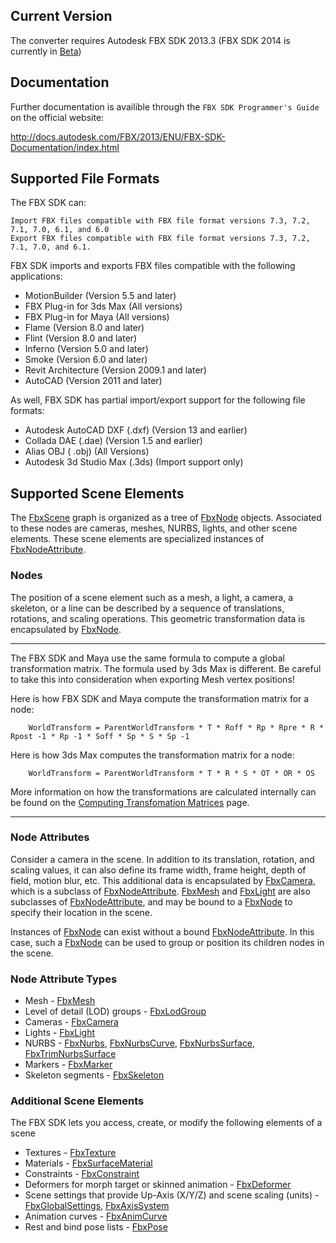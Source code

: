 ## Current Version

The converter requires Autodesk FBX SDK 2013.3 (FBX SDK 2014 is currently in [Beta](http://area.autodesk.com/forum/autodesk-fbx/fbx-sdk/fbx-sdk-beta-site/))

## Documentation

Further documentation is availible through the `FBX SDK Programmer's Guide` on the official website: 

http://docs.autodesk.com/FBX/2013/ENU/FBX-SDK-Documentation/index.html

## Supported File Formats

The FBX SDK can:

    Import FBX files compatible with FBX file format versions 7.3, 7.2, 7.1, 7.0, 6.1, and 6.0
    Export FBX files compatible with FBX file format versions 7.3, 7.2, 7.1, 7.0, and 6.1.

FBX SDK imports and exports FBX files compatible with the following applications:

* MotionBuilder (Version 5.5 and later)
* FBX Plug-in for 3ds Max (All versions)
* FBX Plug-in for Maya (All versions)
* Flame (Version 8.0 and later)
* Flint (Version 8.0 and later)
* Inferno (Version 5.0 and later)
* Smoke	(Version 6.0 and later)
* Revit Architecture (Version 2009.1 and later)
* AutoCAD (Version 2011 and later)

As well, FBX SDK has partial import/export support for the following file formats:

* Autodesk AutoCAD DXF (.dxf) (Version 13 and earlier)
* Collada DAE (.dae) (Version 1.5 and earlier)
* Alias OBJ ( .obj) (All Versions)
* Autodesk 3d Studio Max (.3ds) (Import support only)

## Supported Scene Elements

The [FbxScene](http://docs.autodesk.com/FBX/2013/ENU/FBX-SDK-Documentation/cpp_ref/class_fbx_scene.html) graph is organized as a tree of [FbxNode](http://docs.autodesk.com/FBX/2013/ENU/FBX-SDK-Documentation/cpp_ref/class_fbx_node.html) objects. Associated to these nodes are cameras, meshes, NURBS, lights, and other scene elements. These scene elements are specialized instances of [FbxNodeAttribute](http://docs.autodesk.com/FBX/2013/ENU/FBX-SDK-Documentation/cpp_ref/class_fbx_node_attribute.html). 

### Nodes

The position of a scene element such as a mesh, a light, a camera, a skeleton, or a line can be described by a sequence of translations, rotations, and scaling operations. This geometric transformation data is encapsulated by [FbxNode](http://docs.autodesk.com/FBX/2013/ENU/FBX-SDK-Documentation/cpp_ref/class_fbx_node.html).

---
        
The FBX SDK and Maya use the same formula to compute a global transformation matrix. The formula used by 3ds Max is different. Be careful to take this into consideration when exporting Mesh vertex positions!

Here is how FBX SDK and Maya compute the transformation matrix for a node:

        WorldTransform = ParentWorldTransform * T * Roff * Rp * Rpre * R * Rpost -1 * Rp -1 * Soff * Sp * S * Sp -1
        
Here is how 3ds Max computes the transformation matrix for a node:

        WorldTransform = ParentWorldTransform * T * R * S * OT * OR * OS
    
More information on how the transformations are calculated internally can be found on the [Computing Transfomation Matrices](http://docs.autodesk.com/FBX/2013/ENU/FBX-SDK-Documentation/files/GUID-10CDD63C-79C1-4F2D-BB28-AD2BE65A02ED.htm) page.

---

### Node Attributes

Consider a camera in the scene. In addition to its translation, rotation, and scaling values, it can also define its frame width, frame height, depth of field, motion blur, etc. This additional data is encapsulated by [FbxCamera](http://docs.autodesk.com/FBX/2013/ENU/FBX-SDK-Documentation/cpp_ref/class_fbx_camera.html), which is a subclass of [FbxNodeAttribute](http://docs.autodesk.com/FBX/2013/ENU/FBX-SDK-Documentation/cpp_ref/class_fbx_node_attribute.html). [FbxMesh](http://docs.autodesk.com/FBX/2013/ENU/FBX-SDK-Documentation/cpp_ref/class_fbx_mesh.html) and [FbxLight](http://docs.autodesk.com/FBX/2013/ENU/FBX-SDK-Documentation/cpp_ref/class_fbx_light.html) are also subclasses of [FbxNodeAttribute](http://docs.autodesk.com/FBX/2013/ENU/FBX-SDK-Documentation/cpp_ref/class_fbx_node_attribute.html), and may be bound to a [FbxNode](http://docs.autodesk.com/FBX/2013/ENU/FBX-SDK-Documentation/cpp_ref/class_fbx_node.html) to specify their location in the scene.


Instances of [FbxNode](http://docs.autodesk.com/FBX/2013/ENU/FBX-SDK-Documentation/cpp_ref/class_fbx_node.html) can exist without a bound [FbxNodeAttribute](http://docs.autodesk.com/FBX/2013/ENU/FBX-SDK-Documentation/cpp_ref/class_fbx_node_attribute.html). In this case, such a [FbxNode](http://docs.autodesk.com/FBX/2013/ENU/FBX-SDK-Documentation/cpp_ref/class_fbx_node.html) can be used to group or position its children nodes in the scene.

### Node Attribute Types

* Mesh - [FbxMesh](http://docs.autodesk.com/FBX/2013/ENU/FBX-SDK-Documentation/cpp_ref/class_fbx_mesh.html)
* Level of detail (LOD) groups - [FbxLodGroup](http://docs.autodesk.com/FBX/2013/ENU/FBX-SDK-Documentation/cpp_ref/class_fbx_l_o_d_group.html)
* Cameras - [FbxCamera](http://docs.autodesk.com/FBX/2013/ENU/FBX-SDK-Documentation/cpp_ref/class_fbx_camera.html)
* Lights - [FbxLight](http://docs.autodesk.com/FBX/2013/ENU/FBX-SDK-Documentation/cpp_ref/class_fbx_light.html)
* NURBS - [FbxNurbs](http://docs.autodesk.com/FBX/2013/ENU/FBX-SDK-Documentation/cpp_ref/class_fbx_nurbs.html), [FbxNurbsCurve](http://docs.autodesk.com/FBX/2013/ENU/FBX-SDK-Documentation/cpp_ref/class_fbx_nurbs_curve.html), [FbxNurbsSurface](http://docs.autodesk.com/FBX/2013/ENU/FBX-SDK-Documentation/cpp_ref/class_fbx_nurbs_surface.html), [FbxTrimNurbsSurface](http://docs.autodesk.com/FBX/2013/ENU/FBX-SDK-Documentation/cpp_ref/class_fbx_trim_nurbs_surface.html)
* Markers - [FbxMarker](http://docs.autodesk.com/FBX/2013/ENU/FBX-SDK-Documentation/cpp_ref/class_fbx_marker.html)
* Skeleton segments - [FbxSkeleton](http://docs.autodesk.com/FBX/2013/ENU/FBX-SDK-Documentation/cpp_ref/class_fbx_skeleton.html)

### Additional Scene Elements

The FBX SDK lets you access, create, or modify the following elements of a scene 

* Textures - [FbxTexture](http://docs.autodesk.com/FBX/2013/ENU/FBX-SDK-Documentation/cpp_ref/class_fbx_texture.html)
* Materials - [FbxSurfaceMaterial](http://docs.autodesk.com/FBX/2013/ENU/FBX-SDK-Documentation/cpp_ref/class_fbx_surface_material.html)
* Constraints - [FbxConstraint](http://docs.autodesk.com/FBX/2013/ENU/FBX-SDK-Documentation/cpp_ref/class_fbx_constraint.html)
* Deformers for morph target or skinned animation - [FbxDeformer](http://docs.autodesk.com/FBX/2013/ENU/FBX-SDK-Documentation/cpp_ref/class_fbx_deformer.html)
* Scene settings that provide Up-Axis (X/Y/Z) and scene scaling (units) - [FbxGlobalSettings](http://docs.autodesk.com/FBX/2013/ENU/FBX-SDK-Documentation/cpp_ref/class_fbx_global_settings.html), [FbxAxisSystem](http://docs.autodesk.com/FBX/2013/ENU/FBX-SDK-Documentation/cpp_ref/class_fbx_axis_system.html)
* Animation curves - [FbxAnimCurve](http://docs.autodesk.com/FBX/2013/ENU/FBX-SDK-Documentation/cpp_ref/class_fbx_anim_curve.html)
* Rest and bind pose lists - [FbxPose](http://docs.autodesk.com/FBX/2013/ENU/FBX-SDK-Documentation/cpp_ref/class_fbx_pose.html)




